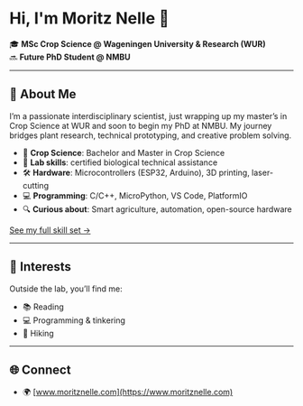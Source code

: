 # Hi, I'm Moritz Nelle 👋

🎓 **MSc Crop Science @ Wageningen University & Research (WUR)**  
🔜 **Future PhD Student @ NMBU**

---

## 🚀 About Me

I’m a passionate interdisciplinary scientist, just wrapping up my master’s in Crop Science at WUR and soon to begin my PhD at NMBU. My journey bridges plant research, technical prototyping, and creative problem solving.

- 🌾 **Crop Science**: Bachelor and Master in Crop Science
- 🧪 **Lab skills**: certified biological technical assistance
- 🛠️ **Hardware**: Microcontrollers (ESP32, Arduino), 3D printing, laser-cutting
- 💻 **Programming**: C/C++, MicroPython, VS Code, PlatformIO
- 🔍 **Curious about**: Smart agriculture, automation, open-source hardware

[See my full skill set →](https://moritznelle.com/skills/)

---

## 🌱 Interests

Outside the lab, you’ll find me:

- 📚 Reading
- 💻 Programming & tinkering
- 🥾 Hiking

---

## 🌐 Connect

- 🌍 [www.moritznelle.com](https://www.moritznelle.com)
